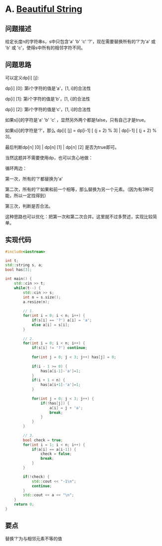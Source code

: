 # A. [Beautiful String](https://codeforces.com/problemset/problem/1265/A)

## 问题描述

给定长度n的字符串s，s中只包含'a' 'b' 'c' '?'，现在需要替换所有的'?'为'a' 或 'b' 或 'c'，使得s中所有的相邻字符不同。



## 问题思路

可以定义dp[i] [j]:

dp[i] [0]: 第i个字符的值是'a'，[1, i]的合法性

dp[i] [1]: 第i个字符的值是'b'，[1, i]的合法性

dp[i] [2]: 第i个字符的值是'c'，[1, i]的合法性



如果s[i]的字符是'a' 'b' 'c' ，显然另外两个都是false，只有自己才是true。

如果s[i]的字符是'?'，那么 dp[i] [j] = dp[i-1] [ (j + 2) % 3]  | dp[i-1] [ (j + 2) % 3]。



最后判断dp[n] [0] |  dp[n] [1]  | dp[n] [2]  是否为true即可。



当然这题并不需要使用dp，也可以贪心地做：

循环两边：

第一次，所有的'?'都替换为'a'

第二次，所有的'?'如果和前一个相等，那么替换为另一个元素。（因为有3种可能，所以一定找得到）

第三次，判断是否合法。



这种思路也可以优化：把第一次和第二次合并。这里就不过多赘述，实现比较简单。

## 实现代码

```c++
#include<iostream>

int t;
std::string s, a;
bool has[3];

int main() {
	std::cin >> t;
	while(t--) {
		std::cin >> s;
		int n = s.size();
		a.resize(n);
		
		// 1.		
		for(int i = 0; i < n; i++) {
			if(s[i] == '?') a[i] = 'a';
			else a[i] = s[i];
		}
		
		// 2.
		for(int i = 0; i < n; i++) {
			if(s[i] != '?') continue;
			
			for(int j = 0; j < 3; j++) has[j] = 0;
			
			if(i - 1 >= 0) {
				has[a[i-1]-'a']=1;
			}
			if(i + 1 < n) {
				has[a[i+1]-'a']=1;
			}
			
			for(int j = 0; j < 3; j++) {
				if(!has[j]) {
					a[i] = j + 'a';
					break;
				}
			}
		}
		
		// 3. 
		bool check = true;
		for(int i = 1; i < n; i++) {
			if(a[i] == a[i-1]) {
				check = false;
				break;
			}
		}

		if(!check) {
			std::cout << "-1\n";
			continue;
		}	
		std::cout << a << "\n";
	}
	return 0;
} 
```



## 要点

替换'?'为与相邻元素不等的值